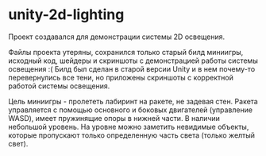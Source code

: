# unity-2d-lighting

Проект создавался для демонстрации системы 2D освещения.

Файлы проекта утеряны, сохранился только старый билд миниигры, исходный код, шейдеры и скриншоты с демонстрацией работы системы освещения :(
Билд был сделан в старой версии Unity и в нем почему-то перевернулись все тени, но приложены скриншоты с корректной работой системы освещения.

Цель миниигры - пролететь лабиринт на ракете, не задевая стен. Ракета управляется с помощью основного и боковых двигателей (управление WASD), имеет пружинящие опоры в нижней части. В наличии небольшой уровень.
На уровне можно заметить невидимые объекты, которые пропускают только определенную часть света (только желтый свет).
